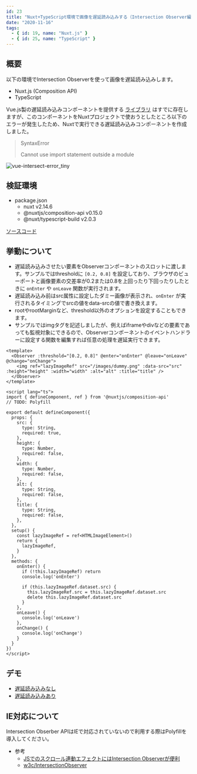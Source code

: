 ```yaml
---
id: 23
title: "Nuxt+TypeScript環境で画像を遅延読み込みする（Intersection Observer編）"
date: "2020-11-16"
tags:
  - { id: 19, name: "Nuxt.js" }
  - { id: 25, name: "TypeScript" }
---
```


## 概要

以下の環境でIntersection Observerを使って画像を遅延読み込みします。

- Nuxt.js (Composition API)
- TypeScript

Vue.js製の遅延読み込みコンポーネントを提供する [ライブラリ](https://github.com/heavyy/vue-intersect) はすでに存在しますが、このコンポーネントをNuxtプロジェクトで使おうとしたところ以下のエラーが発生したため、Nuxtで実行できる遅延読み込みコンポーネントを作成しました。

> SyntaxError
> 
> Cannot use import statement outside a module

<img class="article-images" src="/images/articles/23/vue-intersect-error_tiny.png" alt="vue-intersect-error_tiny" loading="lazy" />

## 検証環境

- package.json
  - nuxt v2.14.6
  - @nuxtjs/composition-api v0.15.0
  - @nuxt/typescript-build v2.0.3

[ソースコード](https://github.com/krabben16/test-nuxt-intersection-observer)

## 挙動について

- 遅延読み込みさせたい要素をObserverコンポーネントのスロットに渡します。サンプルではthresholdに `[0.2, 0.8]` を設定しており、ブラウザのビューポートと画像要素の交差率が0.2または0.8を上回ったり下回ったりしたときに `onEnter` や `onLeave` 関数が実行されます。
- 遅延読み込み前はsrc属性に設定したダミー画像が表示され、`onEnter` が実行されるタイミングでsrcの値をdata-srcの値で書き換えます。
- rootやrootMarginなど、threshold以外のオプションを設定することもできます。
- サンプルではimgタグを記述しましたが、例えばiframeやdivなどの要素であっても監視対象にできるので、Observerコンポーネントのイベントハンドラーに設定する関数を編集すれば任意の処理を遅延実行できます。

```vue[components/LazyImage.vue]
<template>
  <Observer :threshold="[0.2, 0.8]" @enter="onEnter" @leave="onLeave" @change="onChange">
    <img ref="lazyImageRef" src="/images/dummy.png" :data-src="src" :height="height" :width="width" :alt="alt" :title="title" />
  </Observer>
</template>

<script lang="ts">
import { defineComponent, ref } from '@nuxtjs/composition-api'
// TODO: Polyfill

export default defineComponent({
  props: {
    src: {
      type: String,
      required: true,
    },
    height: {
      type: Number,
      required: false,
    },
    width: {
      type: Number,
      required: false,
    },
    alt: {
      type: String,
      required: false,
    },
    title: {
      type: String,
      required: false,
    },
  },
  setup() {
    const lazyImageRef = ref<HTMLImageElement>()
    return {
      lazyImageRef,
    }
  },
  methods: {
    onEnter() {
      if (!this.lazyImageRef) return
      console.log('onEnter')

      if (this.lazyImageRef.dataset.src) {
        this.lazyImageRef.src = this.lazyImageRef.dataset.src
        delete this.lazyImageRef.dataset.src
      }
    },
    onLeave() {
      console.log('onLeave')
    },
    onChange() {
      console.log('onChange')
    }
  }
})
</script>
```

## デモ

- [遅延読み込みなし](https://test-nuxt-intersection-observer.netlify.app/)
- [遅延読み込みあり](https://test-nuxt-intersection-observer.netlify.app/lazy/)

## IE対応について

Intersection Obserber APIはIEで対応されていないので利用する際はPolyfillを導入してください。

- 参考
  - [JSでのスクロール連動エフェクトにはIntersection Observerが便利](https://ics.media/entry/190902/)
  - [w3c/IntersectionObserver](https://github.com/w3c/IntersectionObserver/tree/master/polyfill)
